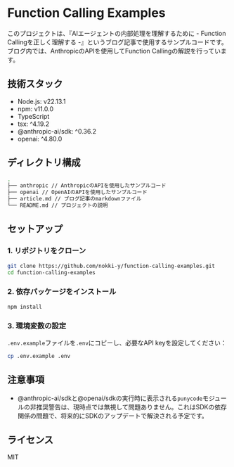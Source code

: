 # Function Calling Examples

このプロジェクトは、『AIエージェントの内部処理を理解するために - Function Callingを正しく理解する -』というブログ記事で使用するサンプルコードです。
ブログ内では、AnthropicのAPIを使用してFunction Callingの解説を行っています。


## 技術スタック

- Node.js: v22.13.1
- npm: v11.0.0
- TypeScript
- tsx: ^4.19.2
- @anthropic-ai/sdk: ^0.36.2
- openai: ^4.80.0


## ディレクトリ構成

```sh
.
├── anthropic // AnthropicのAPIを使用したサンプルコード
├── openai // OpenAIのAPIを使用したサンプルコード
├── article.md // ブログ記事のmarkdownファイル
└── README.md // プロジェクトの説明
```


## セットアップ

### 1. リポジトリをクローン

```bash
git clone https://github.com/nokki-y/function-calling-examples.git
cd function-calling-examples
```

### 2. 依存パッケージをインストール

```bash
npm install
```

### 3. 環境変数の設定

`.env.example`ファイルを`.env`にコピーし、必要なAPI keyを設定してください：

```bash
cp .env.example .env
```


## 注意事項

- @anthropic-ai/sdkと@openai/sdkの実行時に表示される`punycode`モジュールの非推奨警告は、現時点では無視して問題ありません。これはSDKの依存関係の問題で、将来的にSDKのアップデートで解決される予定です。


## ライセンス

MIT
